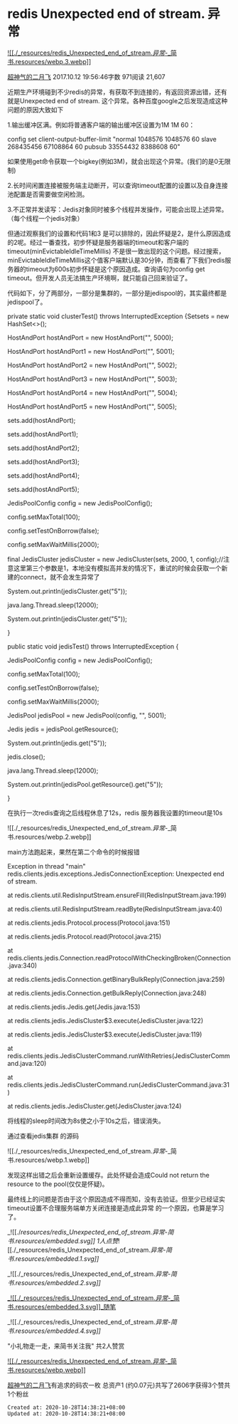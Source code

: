 
# redis Unexpected end of stream. 异常

[![[./_resources/redis_Unexpected_end_of_stream._异常_-_简书.resources/webp.3.webp]]](https://www.jianshu.com/u/cdb830d96bb3)

[超神气的二月飞](https://www.jianshu.com/u/cdb830d96bb3)
2017.10.12 19:56:46字数 971阅读 21,607

近期生产环境碰到不少redis的异常，有获取不到连接的，有返回资源出错，还有就是Unexpected end of stream. 这个异常。各种百度google之后发现造成这种问题的原因大致如下

1.输出缓冲区满。例如将普通客户端的输出缓冲区设置为1M 1M 60：

config set client-output-buffer-limit "normal 1048576 1048576 60 slave 268435456 67108864 60 pubsub 33554432 8388608 60"

如果使用get命令获取一个bigkey(例如3M)，就会出现这个异常。(我们的是0无限制)

2.长时间闲置连接被服务端主动断开，可以查询timeout配置的设置以及自身连接池配置是否需要做空闲检测。

3.不正常并发读写：Jedis对象同时被多个线程并发操作，可能会出现上述异常。（每个线程一个jedis对象）

但通过观察我们的设置和代码1和3 是可以排除的，因此怀疑是2，是什么原因造成的2呢。经过一番查找，初步怀疑是服务器端的timeout和客户端的timeout(minEvictableIdleTimeMillis) 不是很一致出现的这个问题。经过搜索，minEvictableIdleTimeMillis这个值客户端默认是30分钟，而查看了下我们redis服务器的timeout为600s初步怀疑是这个原因造成。查询语句为config get timeout。但开发人员无法搞生产环境啊，就只能自己回来验证了。

代码如下，分了两部分，一部分是集群的，一部分是jedispool的，其实最终都是jedispool了。

private static void clusterTest() throws InterruptedException {Setsets = new HashSet<>();

HostAndPort hostAndPort = new HostAndPort("", 5000);

HostAndPort hostAndPort1 = new HostAndPort("", 5001);

HostAndPort hostAndPort2 = new HostAndPort("", 5002);

HostAndPort hostAndPort3 = new HostAndPort("", 5003);

HostAndPort hostAndPort4 = new HostAndPort("", 5004);

HostAndPort hostAndPort5 = new HostAndPort("", 5005);

sets.add(hostAndPort);

sets.add(hostAndPort1);

sets.add(hostAndPort2);

sets.add(hostAndPort3);

sets.add(hostAndPort4);

sets.add(hostAndPort5);

JedisPoolConfig config = new JedisPoolConfig();

config.setMaxTotal(100);

config.setTestOnBorrow(false);

config.setMaxWaitMillis(2000);

final JedisCluster jedisCluster = new JedisCluster(sets, 2000, 1, config);//注意这里第三个参数是1，本地没有模拟高并发的情况下，重试的时候会获取一个新建的connect，就不会发生异常了

System.out.println(jedisCluster.get("5"));

java.lang.Thread.sleep(12000);

System.out.println(jedisCluster.get("5"));

}

public static void jedisTest() throws InterruptedException {

JedisPoolConfig config = new JedisPoolConfig();

config.setMaxTotal(100);

config.setTestOnBorrow(false);

config.setMaxWaitMillis(2000);

JedisPool jedisPool = new JedisPool(config, "", 5001);

Jedis jedis = jedisPool.getResource();

System.out.println(jedis.get("5"));

jedis.close();

java.lang.Thread.sleep(12000);

System.out.println(jedisPool.getResource().get("5"));

}

在执行一次redis查询之后线程休息了12s，redis 服务器我设置的timeout是10s

![[./_resources/redis_Unexpected_end_of_stream._异常_-_简书.resources/webp.2.webp]]

main方法跑起来，果然在第二个命令的时候报错

Exception in thread "main" redis.clients.jedis.exceptions.JedisConnectionException: Unexpected end of stream.

at redis.clients.util.RedisInputStream.ensureFill(RedisInputStream.java:199)

at redis.clients.util.RedisInputStream.readByte(RedisInputStream.java:40)

at redis.clients.jedis.Protocol.process(Protocol.java:151)

at redis.clients.jedis.Protocol.read(Protocol.java:215)

at redis.clients.jedis.Connection.readProtocolWithCheckingBroken(Connection.java:340)

at redis.clients.jedis.Connection.getBinaryBulkReply(Connection.java:259)

at redis.clients.jedis.Connection.getBulkReply(Connection.java:248)

at redis.clients.jedis.Jedis.get(Jedis.java:153)

at redis.clients.jedis.JedisCluster$3.execute(JedisCluster.java:122)

at redis.clients.jedis.JedisCluster$3.execute(JedisCluster.java:119)

at redis.clients.jedis.JedisClusterCommand.runWithRetries(JedisClusterCommand.java:120)

at redis.clients.jedis.JedisClusterCommand.run(JedisClusterCommand.java:31)

at redis.clients.jedis.JedisCluster.get(JedisCluster.java:124)

将线程的sleep时间改为8s使之小于10s之后，错误消失。

通过查看jedis集群 的源码

![[./_resources/redis_Unexpected_end_of_stream._异常_-_简书.resources/webp.1.webp]]

发现这样出错之后会重新设置缓存。此处怀疑会造成Could not return the resource to the pool(仅仅是怀疑)。

最终线上的问题是否由于这个原因造成不得而知，没有去验证。但至少已经证实timeout设置不合理服务端单方关闭连接是造成此异常 的一个原因，也算是学习了。

_![[./_resources/redis_Unexpected_end_of_stream._异常_-_简书.resources/embedded.svg]]_
1人点赞_![[./_resources/redis_Unexpected_end_of_stream._异常_-_简书.resources/embedded.1.svg]]_

_![[./_resources/redis_Unexpected_end_of_stream._异常_-_简书.resources/embedded.2.svg]]_

[_![[./_resources/redis_Unexpected_end_of_stream._异常_-_简书.resources/embedded.3.svg]]_随笔](https://www.jianshu.com/nb/16667789)

_![[./_resources/redis_Unexpected_end_of_stream._异常_-_简书.resources/embedded.4.svg]]_

"小礼物走一走，来简书关注我"
共2人赞赏

[![[./_resources/redis_Unexpected_end_of_stream._异常_-_简书.resources/webp.webp]]](https://www.jianshu.com/u/cdb830d96bb3)

[超神气的二月飞](https://www.jianshu.com/u/cdb830d96bb3)有追求的码农一枚
总资产1 (约0.07元)共写了2606字获得3个赞共1个粉丝

    Created at: 2020-10-28T14:38:21+08:00
    Updated at: 2020-10-28T14:38:21+08:00

